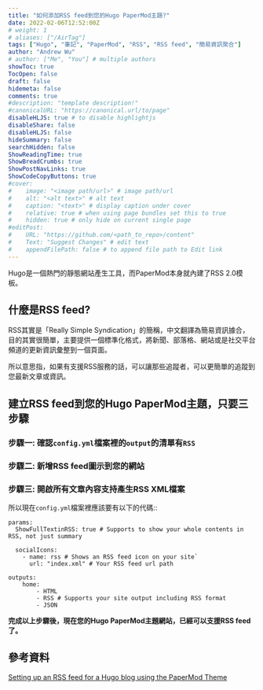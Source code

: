 ```yaml
---
title: "如何添加RSS feed到您的Hugo PaperMod主題?"
date: 2022-02-06T12:52:00Z
# weight: 1
# aliases: ["/AirTag"]
tags: ["Hugo", "筆記", "PaperMod", "RSS", "RSS feed", "簡易資訊聚合"]
author: "Andrew Wu"
# author: ["Me", "You"] # multiple authors
showToc: true
TocOpen: false
draft: false
hidemeta: false
comments: true
#description: "template description!"
#canonicalURL: "https://canonical.url/to/page"
disableHLJS: true # to disable highlightjs
disableShare: false
disableHLJS: false
hideSummary: false
searchHidden: false
ShowReadingTime: true
ShowBreadCrumbs: true
ShowPostNavLinks: true
ShowCodeCopyButtons: true
#cover:
#    image: "<image path/url>" # image path/url
#    alt: "<alt text>" # alt text
#    caption: "<text>" # display caption under cover
#    relative: true # when using page bundles set this to true
#    hidden: true # only hide on current single page
#editPost:
#    URL: "https://github.com/<path_to_repo>/content"
#    Text: "Suggest Changes" # edit text
#    appendFilePath: false # to append file path to Edit link
---
```

Hugo是一個熱門的靜態網站產生工具，而PaperMod本身就內建了RSS 2.0模板。

## 什麼是RSS feed?

RSS其實是「Really Simple Syndication」的簡稱，中文翻譯為簡易資訊據合，目的其實很簡單，主要提供一個標準化格式，將新聞、部落格、網站或是社交平台頻道的更新資訊彙整到一個頁面。

所以意思指，如果有支援RSS服務的話，可以讓那些追蹤者，可以更簡單的追蹤到您最新文章或資訊。

## 建立RSS feed到您的Hugo PaperMod主題，只要三步驟

### 步驟一: 確認`config.yml`檔案裡的`output`的清單有`RSS`

### 步驟二: 新增RSS feed圖示到您的網站

### 步驟三: 開啟所有文章內容支持產生RSS XML檔案

所以現在`config.yml`檔案裡應該要有以下的代碼::

```
params:
  ShowFullTextinRSS: true # Supports to show your whole contents in RSS, not just summary
  
  socialIcons:
    - name: rss # Shows an RSS feed icon on your site`
      url: "index.xml" # Your RSS feed url path

outputs:
    home:
        - HTML
        - RSS # Supports your site output including RSS format
        - JSON
```

**完成以上步驟後，現在您的Hugo PaperMod主題網站，已經可以支援RSS feed了。**

## 參考資料

[Setting up an RSS feed for a Hugo blog using the PaperMod Theme](https://link.medium.com/8MgjDu9vqnb)
